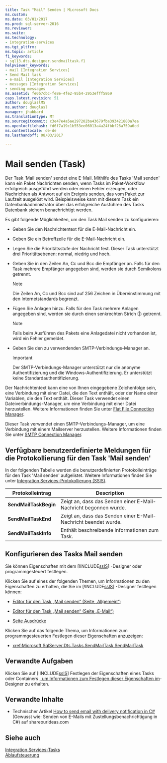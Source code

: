 ```yaml
---
title: Task "Mail" Senden | Microsoft Docs
ms.custom: 
ms.date: 03/01/2017
ms.prod: sql-server-2016
ms.reviewer: 
ms.suite: 
ms.technology:
- integration-services
ms.tgt_pltfrm: 
ms.topic: article
f1_keywords:
- sql13.dts.designer.sendmailtask.f1
helpviewer_keywords:
- mail [Integration Services]
- Send Mail task
- e-mail [Integration Services]
- messages [Integration Services]
- sending messages
ms.assetid: fe0b7cbc-fe8e-4fe2-95b4-2953efff5869
caps.latest.revision: 51
author: douglaslMS
ms.author: douglasl
manager: jhubbard
ms.translationtype: MT
ms.sourcegitcommit: c3e47e4a5ae297202ba43679fba393421880a7ea
ms.openlocfilehash: fd6f7a19c1b553ee06013a4a24fbbf26a759a6cd
ms.contentlocale: de-de
ms.lasthandoff: 08/03/2017

---
```

# <a name="send-mail-task"></a>Mail senden (Task)
  Der Task 'Mail senden' sendet eine E-Mail. Mithilfe des Tasks 'Mail senden' kann ein Paket Nachrichten senden, wenn Tasks im Paket-Workflow erfolgreich ausgeführt werden oder einen Fehler erzeugen, oder Nachrichten als Antwort auf ein Ereignis senden, das vom Paket zur Laufzeit ausgelöst wird. Beispielsweise kann mit diesem Task ein Datenbankadministrator über das erfolgreiche Ausführen des Tasks Datenbank sichern benachrichtigt werden.  
  
 Es gibt folgende Möglichkeiten, um den Task Mail senden zu konfigurieren:  
  
-   Geben Sie den Nachrichtentext für die E-Mail-Nachricht ein.  
  
-   Geben Sie ein Betreffzeile für die E-Mail-Nachricht ein.  
  
-   Legen Sie die Prioritätsstufe der Nachricht fest. Dieser Task unterstützt drei Prioritätsebenen: normal, niedrig und hoch.  
  
-   Geben Sie in den Zeilen An, Cc und Bcc die Empfänger an. Falls für den Task mehrere Empfänger angegeben sind, werden sie durch Semikolons getrennt.  
  
    > [!NOTE]  
    >  Die Zeilen An, Cc und Bcc sind auf 256 Zeichen in Übereinstimmung mit den Internetstandards begrenzt.  
  
-   Fügen Sie Anlagen hinzu. Falls für den Task mehrere Anlagen angegeben sind, werden sie durch einen senkrechten Strich (|) getrennt.  
  
    > [!NOTE]  
    >  Falls beim Ausführen des Pakets eine Anlagedatei nicht vorhanden ist, wird ein Fehler gemeldet.  
  
-   Geben Sie den zu verwendenden SMTP-Verbindungs-Manager an.  
  
    > [!IMPORTANT]  
    >  Der SMTP-Verbindungs-Manager unterstützt nur die anonyme Authentifizierung und die Windows-Authentifizierung. Er unterstützt keine Standardauthentifizierung.  
  
 Der Nachrichtentext kann eine von Ihnen eingegebene Zeichenfolge sein, eine Verbindung mit einer Datei, die den Text enthält, oder der Name einer Variablen, die den Text enthält. Dieser Task verwendet einen Dateiverbindungs-Manager, um eine Verbindung mit einer Datei herzustellen. Weitere Informationen finden Sie unter [Flat File Connection Manager](../../integration-services/connection-manager/flat-file-connection-manager.md).  
  
 Dieser Task verwendet einen SMTP-Verbindungs-Manager, um eine Verbindung mit einem Mailserver herzustellen. Weitere Informationen finden Sie unter [SMTP Connection Manager](../../integration-services/connection-manager/smtp-connection-manager.md).  
  
## <a name="custom-logging-messages-available-on-the-send-mail-task"></a>Verfügbare benutzerdefinierte Meldungen für die Protokollierung für den Task 'Mail senden'  
 In der folgenden Tabelle werden die benutzerdefinierten Protokolleinträge für den Task 'Mail senden' aufgelistet. Weitere Informationen finden Sie unter [Integration Services-Protokollierung &#40;SSIS&#41;](../../integration-services/performance/integration-services-ssis-logging.md).  
  
|Protokolleintrag|Description|  
|---------------|-----------------|  
|**SendMailTaskBegin**|Zeigt an, dass das Senden einer E-Mail-Nachricht begonnen wurde.|  
|**SendMailTaskEnd**|Zeigt an, dass das Senden einer E-Mail-Nachricht beendet wurde.|  
|**SendMailTaskInfo**|Enthält beschreibende Informationen zum Task.|  
  
## <a name="configuring-the-send-mail-task"></a>Konfigurieren des Tasks Mail senden  
 Sie können Eigenschaften mit dem [!INCLUDE[ssIS](../../includes/ssis-md.md)] -Designer oder programmgesteuert festlegen.  
  
 Klicken Sie auf eines der folgenden Themen, um Informationen zu den Eigenschaften zu erhalten, die Sie im [!INCLUDE[ssIS](../../includes/ssis-md.md)] -Designer festlegen können:  
  
-   [Editor für den Task „Mail senden“ &#40;Seite „Allgemein“&#41;](../../integration-services/control-flow/send-mail-task-editor-general-page.md)  
  
-   [Editor für den Task „Mail senden“ &#40;Seite „E-Mail“&#41;](../../integration-services/control-flow/send-mail-task-editor-mail-page.md)  
  
-   [Seite Ausdrücke](../../integration-services/expressions/expressions-page.md)  
  
 Klicken Sie auf das folgende Thema, um Informationen zum programmgesteuerten Festlegen dieser Eigenschaften anzuzeigen:  
  
-   <xref:Microsoft.SqlServer.Dts.Tasks.SendMailTask.SendMailTask>  
  
## <a name="related-tasks"></a>Verwandte Aufgaben  
 Klicken Sie auf [!INCLUDE[ssIS](../../includes/ssis-md.md)] Festlegen der Eigenschaften eines Tasks oder Containers [, um Informationen zum Festlegen dieser Eigenschaften im](http://msdn.microsoft.com/library/52d47ca4-fb8c-493d-8b2b-48bb269f859b)-Designer zu erhalten.  
  
## <a name="related-content"></a>Verwandte Inhalte  
  
-   Technischer Artikel [How to send email with delivery notification in C#](http://go.microsoft.com/fwlink/?LinkId=237625)(Gewusst wie: Senden von E-Mails mit Zustellungsbenachrichtigung in C#) auf shareourideas.com  
  
## <a name="see-also"></a>Siehe auch  
 [Integration Services-Tasks](../../integration-services/control-flow/integration-services-tasks.md)   
 [Ablaufsteuerung](../../integration-services/control-flow/control-flow.md)  
  
  
